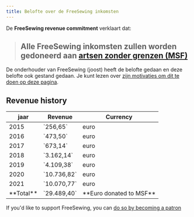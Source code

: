 ```yaml
---
title: Belofte over de FreeSewing inkomsten
---
```


De **FreeSewing revenue commitment** verklaart dat:

> ## Alle FreeSewing inkomsten zullen worden gedoneerd aan [artsen zonder grenzen (MSF)](http://www.msf.org/)

De onderhouder van FreeSewing (joost) heeft de belofte gedaan en deze belofte ook gestand gedaan. Je kunt lezen over [zijn motivaties om dit te doen op deze pagina](/docs/various/pledge/motivation/).

## Revenue history

<table class="table table-striped text-base-content">
  <thead>
    <tr>
      <th>jaar</th>
      <th>Revenue</th>
      <th>Currency</th>
    </tr>
  </thead>
  <tbody>
    <tr>
      <td>2015</td>
      <td>`256,65`</td>
      <td>euro</td>
    </tr>
    <tr>
      <td>2016</td>
      <td>`473,50`</td>
      <td>euro</td>
    </tr>
    <tr>
      <td>2017</td>
      <td>`673,14`</td>
      <td>euro</td>
    </tr>
    <tr>
      <td>2018</td>
      <td>`3.162,14`</td>
      <td>euro</td>
    </tr>
    <tr>
      <td>2019</td>
      <td>`4.109,38`</td>
      <td>euro</td>
    </tr>
    <tr>
      <td>2020</td>
      <td>`10.736,82`</td>
      <td>euro</td>
    </tr>
    <tr>
      <td>2021</td>
      <td>`10.070,77`</td>
      <td>euro</td>
    </tr>
    <tr>
      <td>**Total**</td>
      <td>`29.489,40`</td>
      <td>**Euro donated to MSF**</td>
    </tr>
  </tbody>
</table>

<Tip>

If you'd like to support FreeSewing, you can [do so by becoming a patron](/patrons/join/)

</Tip>

